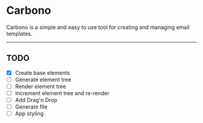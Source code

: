 # Carbono

Carbono is a simple and easy to use tool for creating and managing email templates.

---

## TODO

- [x] Create base elements
- [ ] Generate element tree
- [ ] Render element tree
- [ ] Increment element tree and re-render
- [ ] Add Drag'n Drop
- [ ] Generate file
- [ ] App styling
